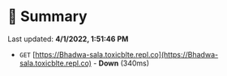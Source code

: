 # 📖 Summary
Last updated: **4/1/2022, 1:51:46 PM**

- `GET` [https://Bhadwa-sala.toxicblte.repl.co](https://Bhadwa-sala.toxicblte.repl.co) - **Down** (340ms)
